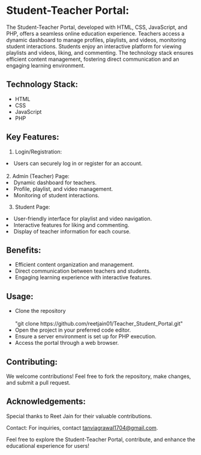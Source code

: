 # Student-Teacher Portal: 
The Student-Teacher Portal, developed with HTML, CSS, JavaScript, and PHP, offers a seamless online education experience. Teachers access a dynamic dashboard to manage profiles, playlists, and videos, monitoring student interactions. Students enjoy an interactive platform for viewing playlists and videos, liking, and commenting. The technology stack ensures efficient content management, fostering direct communication and an engaging learning environment.

## Technology Stack:
<ul>
<li>HTML</li>
<li>CSS</li>
<li>JavaScript</li>
<li>PHP</li>
</ul>

## Key Features:

1. Login/Registration:
<li>Users can securely log in or register for an account.</li>
<br>
2. Admin (Teacher) Page:
<li>Dynamic dashboard for teachers.</li>
<li>Profile, playlist, and video management.</li>
<li>Monitoring of student interactions.</li>

3. Student Page:
<li>User-friendly interface for playlist and video navigation.</li>
<li>Interactive features for liking and commenting.</li>
<li>Display of teacher information for each course.</li>

## Benefits:
<ul>
<li>Efficient content organization and management.</li>
<li>Direct communication between teachers and students.</li>
<li>Engaging learning experience with interactive features.</li>
</ul>

## Usage:
<ul>
<li>Clone the repository</li>
<br>
"git clone https://github.com/reetjain01/Teacher_Student_Portal.git"
  
<li>Open the project in your preferred code editor.</li>

<li>Ensure a server environment is set up for PHP execution.</li>

<li>Access the portal through a web browser.</li>
</ul>

## Contributing:
We welcome contributions! Feel free to fork the repository, make changes, and submit a pull request.

## Acknowledgements:
Special thanks to Reet Jain for their valuable contributions.

Contact:
For inquiries, contact tanviagrawal1704@gmail.com.

Feel free to explore the Student-Teacher Portal, contribute, and enhance the educational experience for users!

